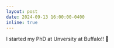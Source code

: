 ```yaml
---
layout: post
date: 2024-09-13 16:00:00-0400
inline: true
---
```


I started my PhD at Unversity at Buffalo!! 🚀